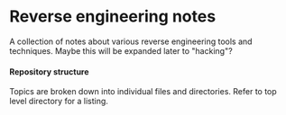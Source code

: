 # Reverse engineering notes
A collection of notes about various reverse engineering tools and techniques.
Maybe this will be expanded later to "hacking"?

#### Repository structure
Topics are broken down into individual files and directories. Refer to top
level directory for a listing.
